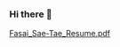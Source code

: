 ### Hi there 👋
[Fasai_Sae-Tae_Resume.pdf](https://github.com/atomfasai/atomfasai/files/10373292/Fasai_Sae-Tae_Resume.pdf)

<!--
**atomfasai/atomfasai** is a ✨ _special_ ✨ repository because its `README.md` (this file) appears on your GitHub profile.

Here are some ideas to get you started:

- 🔭 I’m currently working on ...
- 🌱 I’m currently learning ...
- 👯 I’m looking to collaborate on ...
- 🤔 I’m looking for help with ...
- 💬 Ask me about ...
- 📫 How to reach me: ...[Fasai_Sae-Tae_Resume.pdf](https://github.com/atomfasai/atomfasai/files/10373292/Fasai_Sae-Tae_Resume.pdf)

- 😄 Pronouns: ...
- ⚡ Fun fact: ...
-->
